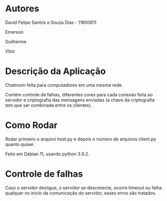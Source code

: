 # Autores

David Felipe Santos e Souza Dias - 11800611

Emerson

Guilherme

Vitor

# Descrição da Aplicação
Chatroom feita para computadores em uma mesma rede.

Contém controle de falhas, diferentes cores para cada conexão feita ao servidor e criptografia das mensagens enviadas (a chave da criptografia tem que ser combinada entre os clientes).

# Como Rodar
Rodar primeiro o arquivo host.py e depois o número de arquivos client.py quanto quiser.

Feito em Debian 11, usando python 3.9.2.

# Controle de falhas
Caso o servidor desligue, o servidor se desconecte, ocorre timeout ou falha qualquer no inicio da comunicação do servidor, esses erros são tratados.
